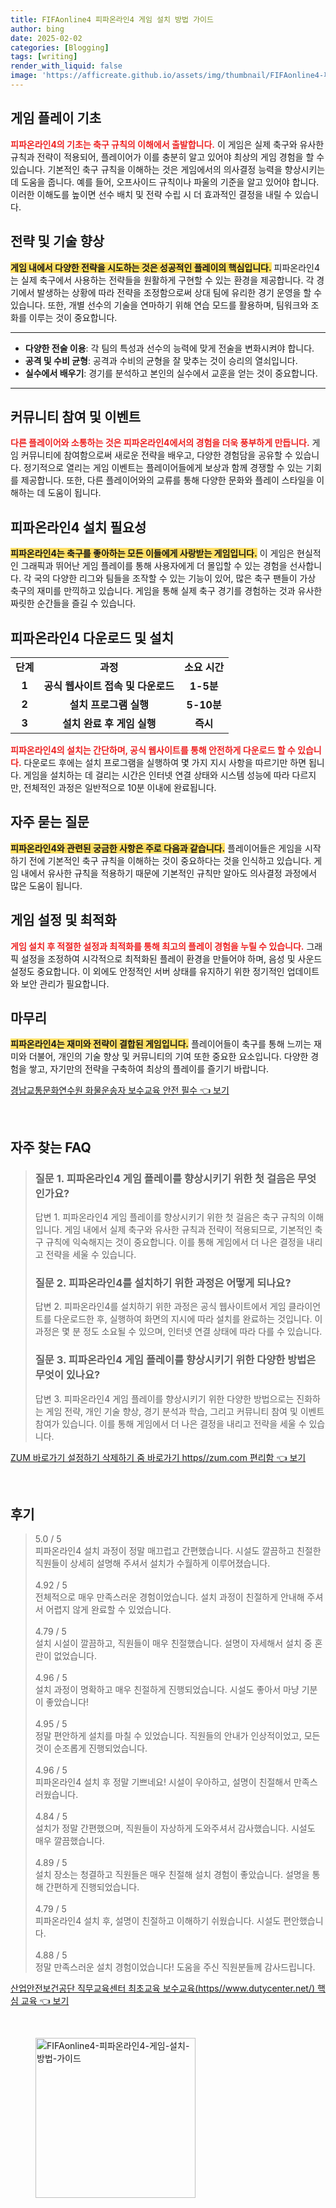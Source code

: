 ```yaml
---
title: FIFAonline4 피파온라인4 게임 설치 방법 가이드
author: bing
date: 2025-02-02
categories: [Blogging]
tags: [writing]
render_with_liquid: false
image: 'https://afficreate.github.io/assets/img/thumbnail/FIFAonline4-피파온라인4-게임-설치-방법-가이드.webp'
---
```



<h2 id='게임 플레이 기초'>게임 플레이 기초</h2>

<p><b><span style="color: #ee2323;">피파온라인4의 기초는 축구 규칙의 이해에서 출발합니다.</span></b> 이 게임은 실제 축구와 유사한 규칙과 전략이 적용되어, 플레이어가 이를 충분히 알고 있어야 최상의 게임 경험을 할 수 있습니다. 기본적인 축구 규칙을 이해하는 것은 게임에서의 의사결정 능력을 향상시키는데 도움을 줍니다. 예를 들어, 오프사이드 규칙이나 파울의 기준을 알고 있어야 합니다. 이러한 이해도를 높이면 선수 배치 및 전략 수립 시 더 효과적인 결정을 내릴 수 있습니다.</p>

<h2 id='전략 및 기술 향상'>전략 및 기술 향상</h2>

<p><b><span style="background-color: #ffe066;">게임 내에서 다양한 전략을 시도하는 것은 성공적인 플레이의 핵심입니다.</span></b> 피파온라인4는 실제 축구에서 사용하는 전략들을 원활하게 구현할 수 있는 환경을 제공합니다. 각 경기에서 발생하는 상황에 따라 전략을 조정함으로써 상대 팀에 유리한 경기 운영을 할 수 있습니다. 또한, 개별 선수의 기술을 연마하기 위해 연습 모드를 활용하며, 팀워크와 조화를 이루는 것이 중요합니다.</p>

<hr />

<ul>
    <li><b>다양한 전술 이용</b>: 각 팀의 특성과 선수의 능력에 맞게 전술을 변화시켜야 합니다.</li>
    <li><b>공격 및 수비 균형</b>: 공격과 수비의 균형을 잘 맞추는 것이 승리의 열쇠입니다.</li>
    <li><b>실수에서 배우기</b>: 경기를 분석하고 본인의 실수에서 교훈을 얻는 것이 중요합니다.</li>
</ul>

<hr />

<h2 id='커뮤니티 참여 및 이벤트'>커뮤니티 참여 및 이벤트</h2>

<p><b><span style="color: #ee2323;">다른 플레이어와 소통하는 것은 피파온라인4에서의 경험을 더욱 풍부하게 만듭니다.</span></b> 게임 커뮤니티에 참여함으로써 새로운 전략을 배우고, 다양한 경험담을 공유할 수 있습니다. 정기적으로 열리는 게임 이벤트는 플레이어들에게 보상과 함께 경쟁할 수 있는 기회를 제공합니다. 또한, 다른 플레이어와의 교류를 통해 다양한 문화와 플레이 스타일을 이해하는 데 도움이 됩니다.</p>

<h2 id='피파온라인4 설치 필요성'>피파온라인4 설치 필요성</h2>

<p><b><span style="background-color: #ffe066;">피파온라인4는 축구를 좋아하는 모든 이들에게 사랑받는 게임입니다.</span></b> 이 게임은 현실적인 그래픽과 뛰어난 게임 플레이를 통해 사용자에게 더 몰입할 수 있는 경험을 선사합니다. 각 국의 다양한 리그와 팀들을 조작할 수 있는 기능이 있어, 많은 축구 팬들이 가상 축구의 재미를 만끽하고 있습니다. 게임을 통해 실제 축구 경기를 경험하는 것과 유사한 짜릿한 순간들을 즐길 수 있습니다.</p>

<h2 id='피파온라인4 다운로드 및 설치'>피파온라인4 다운로드 및 설치</h2>

<table>
    <tr>
        <td style="text-align: center; height: 17px;"><b>단계</b></td>
        <td style="text-align: center; height: 17px;"><b>과정</b></td>
        <td style="text-align: center; height: 17px;"><b>소요 시간</b></td>
    </tr>
    <tr>
        <td style="text-align: center; height: 17px;"><b>1</b></td>
        <td style="text-align: center; height: 17px;"><b>공식 웹사이트 접속 및 다운로드</b></td>
        <td style="text-align: center; height: 17px;"><b>1-5분</b></td>
    </tr>
    <tr>
        <td style="text-align: center; height: 17px;"><b>2</b></td>
        <td style="text-align: center; height: 17px;"><b>설치 프로그램 실행</b></td>
        <td style="text-align: center; height: 17px;"><b>5-10분</b></td>
    </tr>
    <tr>
        <td style="text-align: center; height: 17px;"><b>3</b></td>
        <td style="text-align: center; height: 17px;"><b>설치 완료 후 게임 실행</b></td>
        <td style="text-align: center; height: 17px;"><b>즉시</b></td>
    </tr>
</table>

<p><b><span style="color: #ee2323;">피파온라인4의 설치는 간단하며, 공식 웹사이트를 통해 안전하게 다운로드 할 수 있습니다.</span></b> 다운로드 후에는 설치 프로그램을 실행하여 몇 가지 지시 사항을 따르기만 하면 됩니다. 게임을 설치하는 데 걸리는 시간은 인터넷 연결 상태와 시스템 성능에 따라 다르지만, 전체적인 과정은 일반적으로 10분 이내에 완료됩니다.</p>

<h2 id='자주 묻는 질문'>자주 묻는 질문</h2>

<p><b><span style="background-color: #ffe066;">피파온라인4와 관련된 궁금한 사항은 주로 다음과 같습니다.</span></b> 플레이어들은 게임을 시작하기 전에 기본적인 축구 규칙을 이해하는 것이 중요하다는 것을 인식하고 있습니다. 게임 내에서 유사한 규칙을 적용하기 때문에 기본적인 규칙만 알아도 의사결정 과정에서 많은 도움이 됩니다.</p>

<h2 id='게임 설정 및 최적화'>게임 설정 및 최적화</h2>

<p><b><span style="color: #ee2323;">게임 설치 후 적절한 설정과 최적화를 통해 최고의 플레이 경험을 누릴 수 있습니다.</span></b> 그래픽 설정을 조정하여 시각적으로 최적화된 플레이 환경을 만들어야 하며, 음성 및 사운드 설정도 중요합니다. 이 외에도 안정적인 서버 상태를 유지하기 위한 정기적인 업데이트와 보안 관리가 필요합니다.</p>

<h2 id='마무리'>마무리</h2>

<p><b><span style="background-color: #ffe066;">피파온라인4는 재미와 전략이 결합된 게임입니다.</span></b> 플레이어들이 축구를 통해 느끼는 재미와 더불어, 개인의 기술 향상 및 커뮤니티의 기여 또한 중요한 요소입니다. 다양한 경험을 쌓고, 자기만의 전략을 구축하여 최상의 플레이를 즐기기 바랍니다.</p>


<p><a class="click-button" title="경남교통문화연수원 화물운송자 보수교육 안전 필수" href="https://afficreate.github.io/posts/%EA%B2%BD%EB%82%A8%EA%B5%90%ED%86%B5%EB%AC%B8%ED%99%94%EC%97%B0%EC%88%98%EC%9B%90-%ED%99%94%EB%AC%BC%EC%9A%B4%EC%86%A1%EC%9E%90-%EB%B3%B4%EC%88%98%EA%B5%90%EC%9C%A1-%EC%95%88%EC%A0%84-%ED%95%84%EC%88%98/" rel="dofollow">경남교통문화연수원 화물운송자 보수교육 안전 필수 👈 보기</a></p><br>
<h2 id='자주_찾는_FAQ'>자주 찾는 FAQ</h2>
<div itemscope="" itemtype="https://schema.org/FAQPage"> 
<blockquote> 
<div itemscope="" itemprop="mainEntity" itemtype="https://schema.org/Question"> 
<h3 itemprop="name">질문 1. 피파온라인4 게임 플레이를 향상시키기 위한 첫 걸음은 무엇인가요?</h3> 
<div itemscope="" itemprop="acceptedAnswer" itemtype="https://schema.org/Answer"> 
<span itemprop="text"> 
<p>답변 1. 피파온라인4 게임 플레이를 향상시키기 위한 첫 걸음은 축구 규칙의 이해입니다. 게임 내에서 실제 축구와 유사한 규칙과 전략이 적용되므로, 기본적인 축구 규칙에 익숙해지는 것이 중요합니다. 이를 통해 게임에서 더 나은 결정을 내리고 전략을 세울 수 있습니다.</p> 
</span> 
</div> 
</div> 

<div itemscope="" itemprop="mainEntity" itemtype="https://schema.org/Question"> 
<h3 itemprop="name">질문 2. 피파온라인4를 설치하기 위한 과정은 어떻게 되나요?</h3> 
<div itemscope="" itemprop="acceptedAnswer" itemtype="https://schema.org/Answer"> 
<span itemprop="text"> 
<p>답변 2. 피파온라인4를 설치하기 위한 과정은 공식 웹사이트에서 게임 클라이언트를 다운로드한 후, 실행하여 화면의 지시에 따라 설치를 완료하는 것입니다. 이 과정은 몇 분 정도 소요될 수 있으며, 인터넷 연결 상태에 따라 다를 수 있습니다.</p> 
</span> 
</div> 
</div> 

<div itemscope="" itemprop="mainEntity" itemtype="https://schema.org/Question"> 
<h3 itemprop="name">질문 3. 피파온라인4 게임 플레이를 향상시키기 위한 다양한 방법은 무엇이 있나요?</h3> 
<div itemscope="" itemprop="acceptedAnswer" itemtype="https://schema.org/Answer"> 
<span itemprop="text"> 
<p>답변 3. 피파온라인4 게임 플레이를 향상시키기 위한 다양한 방법으로는 진화하는 게임 전략, 개인 기술 향상, 경기 분석과 학습, 그리고 커뮤니티 참여 및 이벤트 참여가 있습니다. 이를 통해 게임에서 더 나은 결정을 내리고 전략을 세울 수 있습니다.</p> 
</span> 
</div> 
</div> 
</blockquote> 
</div>
<p><a class="click-button" title="ZUM 바로가기 설정하기 삭제하기 줌 바로가기 https//zum.com 편리함" href="https://afficreate.github.io/posts/ZUM-%EB%B0%94%EB%A1%9C%EA%B0%80%EA%B8%B0-%EC%84%A4%EC%A0%95%ED%95%98%EA%B8%B0-%EC%82%AD%EC%A0%9C%ED%95%98%EA%B8%B0-%EC%A4%8C-%EB%B0%94%EB%A1%9C%EA%B0%80%EA%B8%B0-httpszum.com-%ED%8E%B8%EB%A6%AC%ED%95%A8/" rel="dofollow">ZUM 바로가기 설정하기 삭제하기 줌 바로가기 https//zum.com 편리함 👈 보기</a></p><br>
<h2 id='후기'>후기</h2>
<div itemscope itemtype="https://schema.org/Product">
  <blockquote>
  <div itemprop="review" itemscope itemtype="https://schema.org/Review">
      <div itemprop="reviewRating" itemscope itemtype="https://schema.org/Rating"> <span itemprop="ratingValue">5.0</span> / <span itemprop="bestRating">5</span> </div>
      <span itemprop="reviewBody">피파온라인4 설치 과정이 정말 매끄럽고 간편했습니다. 시설도 깔끔하고 친절한 직원들이 상세히 설명해 주셔서 설치가 수월하게 이루어졌습니다.</span>
  </div>
  <br>
  <div itemprop="review" itemscope itemtype="https://schema.org/Review">
      <div itemprop="reviewRating" itemscope itemtype="https://schema.org/Rating"> <span itemprop="ratingValue">4.92</span> / <span itemprop="bestRating">5</span> </div>
      <span itemprop="reviewBody">전체적으로 매우 만족스러운 경험이었습니다. 설치 과정이 친절하게 안내해 주셔서 어렵지 않게 완료할 수 있었습니다.</span>
  </div>
  <br>
  <div itemprop="review" itemscope itemtype="https://schema.org/Review">
      <div itemprop="reviewRating" itemscope itemtype="https://schema.org/Rating"> <span itemprop="ratingValue">4.79</span> / <span itemprop="bestRating">5</span> </div>
      <span itemprop="reviewBody">설치 시설이 깔끔하고, 직원들이 매우 친절했습니다. 설명이 자세해서 설치 중 혼란이 없었습니다.</span>
  </div>
  <br>
  <div itemprop="review" itemscope itemtype="https://schema.org/Review">
      <div itemprop="reviewRating" itemscope itemtype="https://schema.org/Rating"> <span itemprop="ratingValue">4.96</span> / <span itemprop="bestRating">5</span> </div>
      <span itemprop="reviewBody">설치 과정이 명확하고 매우 친절하게 진행되었습니다. 시설도 좋아서 마냥 기분이 좋았습니다!</span>
  </div>
  <br>
  <div itemprop="review" itemscope itemtype="https://schema.org/Review">
      <div itemprop="reviewRating" itemscope itemtype="https://schema.org/Rating"> <span itemprop="ratingValue">4.95</span> / <span itemprop="bestRating">5</span> </div>
      <span itemprop="reviewBody">정말 편안하게 설치를 마칠 수 있었습니다. 직원들의 안내가 인상적이었고, 모든 것이 순조롭게 진행되었습니다.</span>
  </div>
  <br>
  <div itemprop="review" itemscope itemtype="https://schema.org/Review">
      <div itemprop="reviewRating" itemscope itemtype="https://schema.org/Rating"> <span itemprop="ratingValue">4.96</span> / <span itemprop="bestRating">5</span> </div>
      <span itemprop="reviewBody">피파온라인4 설치 후 정말 기쁘네요! 시설이 우아하고, 설명이 친절해서 만족스러웠습니다.</span>
  </div>
  <br>
  <div itemprop="review" itemscope itemtype="https://schema.org/Review">
      <div itemprop="reviewRating" itemscope itemtype="https://schema.org/Rating"> <span itemprop="ratingValue">4.84</span> / <span itemprop="bestRating">5</span> </div>
      <span itemprop="reviewBody">설치가 정말 간편했으며, 직원들이 자상하게 도와주셔서 감사했습니다. 시설도 매우 깔끔했습니다.</span>
  </div>
  <br>
  <div itemprop="review" itemscope itemtype="https://schema.org/Review">
      <div itemprop="reviewRating" itemscope itemtype="https://schema.org/Rating"> <span itemprop="ratingValue">4.89</span> / <span itemprop="bestRating">5</span> </div>
      <span itemprop="reviewBody">설치 장소는 청결하고 직원들은 매우 친절해 설치 경험이 좋았습니다. 설명을 통해 간편하게 진행되었습니다.</span>
  </div>
  <br>
  <div itemprop="review" itemscope itemtype="https://schema.org/Review">
      <div itemprop="reviewRating" itemscope itemtype="https://schema.org/Rating"> <span itemprop="ratingValue">4.79</span> / <span itemprop="bestRating">5</span> </div>
      <span itemprop="reviewBody">피파온라인4 설치 후, 설명이 친절하고 이해하기 쉬웠습니다. 시설도 편안했습니다.</span>
  </div>
  <br>
  <div itemprop="review" itemscope itemtype="https://schema.org/Review">
      <div itemprop="reviewRating" itemscope itemtype="https://schema.org/Rating"> <span itemprop="ratingValue">4.88</span> / <span itemprop="bestRating">5</span> </div>
      <span itemprop="reviewBody">정말 만족스러운 설치 경험이었습니다! 도움을 주신 직원분들께 감사드립니다.</span>
  </div>
  </blockquote>
</div>
<p><a class="click-button" title="산업안전보건공단 직무교육센터 최초교육 보수교육(https//www.dutycenter.net/) 핵심 교육" href="https://afficreate.github.io/posts/%EC%82%B0%EC%97%85%EC%95%88%EC%A0%84%EB%B3%B4%EA%B1%B4%EA%B3%B5%EB%8B%A8-%EC%A7%81%EB%AC%B4%EA%B5%90%EC%9C%A1%EC%84%BC%ED%84%B0-%EC%B5%9C%EC%B4%88%EA%B5%90%EC%9C%A1-%EB%B3%B4%EC%88%98%EA%B5%90%EC%9C%A1(httpswww.dutycenter.net)-%ED%95%B5%EC%8B%AC-%EA%B5%90%EC%9C%A1/" rel="dofollow">산업안전보건공단 직무교육센터 최초교육 보수교육(https//www.dutycenter.net/) 핵심 교육 👈 보기</a></p><br>
<figure class="image"><img src="https://afficreate.github.io/assets/img/thumbnail/FIFAonline4-피파온라인4-게임-설치-방법-가이드.webp" alt="FIFAonline4-피파온라인4-게임-설치-방법-가이드" width="256" height="256"></figure>
